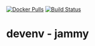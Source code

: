 [![Docker Pulls](https://img.shields.io/docker/pulls/nugulinux/devenv.svg)](https://hub.docker.com/r/nugulinux/devenv/) [![Build Status](https://github.com/nugulinux/docker-devenv/workflows/Docker%20publish%20-%20jammy/badge.svg)](https://github.com/nugulinux/docker-devenv/actions?query=workflow%3A%22Docker+publish+-+jammy%22)

# devenv - jammy 
